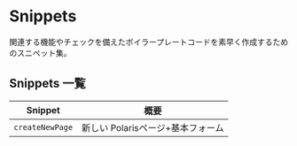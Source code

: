 # Snippets

関連する機能やチェックを備えたボイラープレートコードを素早く作成するためのスニペット集。

## Snippets 一覧

| Snippet         | 概要                              |
| --------------- | --------------------------------- |
| `createNewPage` | 新しい Polarisページ+基本フォーム |
